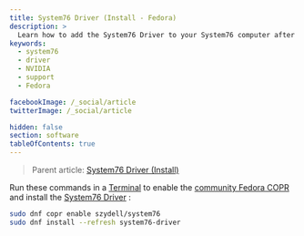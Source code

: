 ```yaml
---
title: System76 Driver (Install - Fedora)
description: >
  Learn how to add the System76 Driver to your System76 computer after installing Fedora
keywords:
  - system76
  - driver
  - NVIDIA
  - support
  - Fedora

facebookImage: /_social/article
twitterImage: /_social/article

hidden: false
section: software
tableOfContents: true
---
```


> Parent article: [System76 Driver (Install)](/articles/system76-driver)

Run these commands in a <u>Terminal</u> to enable the [community Fedora COPR](https://copr.fedorainfracloud.org/coprs/szydell/system76/) and install the <u>System76 Driver</u> :

```bash
sudo dnf copr enable szydell/system76
sudo dnf install --refresh system76-driver
```
